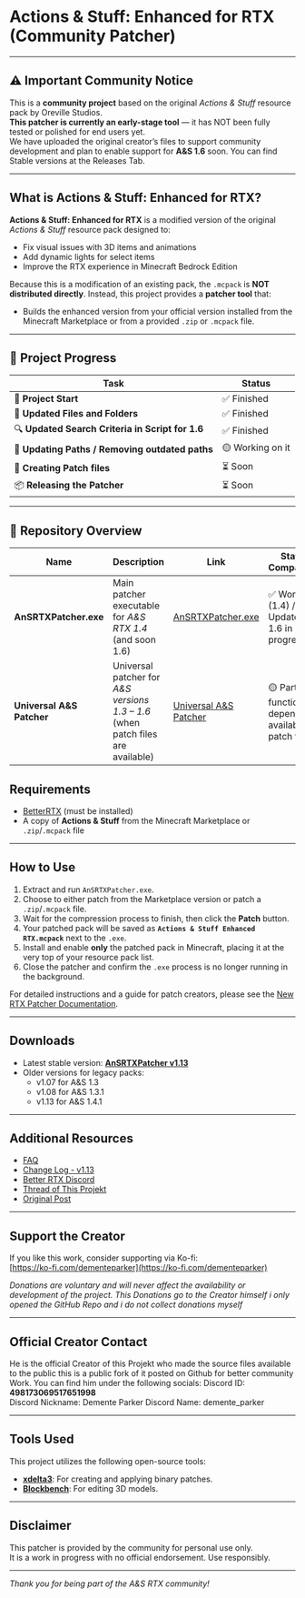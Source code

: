# Actions & Stuff: Enhanced for RTX (Community Patcher)

---

## ⚠️ Important Community Notice

This is a **community project** based on the original *Actions & Stuff* resource pack by Oreville Studios.  
**This patcher is currently an early-stage tool** — it has NOT been fully tested or polished for end users yet.  
We have uploaded the original creator’s files to support community development and plan to enable support for **A&S 1.6** soon.
You can find Stable versions at the Releases Tab.

---

## What is Actions & Stuff: Enhanced for RTX?

**Actions & Stuff: Enhanced for RTX** is a modified version of the original *Actions & Stuff* resource pack designed to:

- Fix visual issues with 3D items and animations  
- Add dynamic lights for select items  
- Improve the RTX experience in Minecraft Bedrock Edition

Because this is a modification of an existing pack, the `.mcpack` is **NOT distributed directly**. Instead, this project provides a **patcher tool** that:

- Builds the enhanced version from your official version installed from the Minecraft Marketplace or from a provided `.zip` or `.mcpack` file.

---
## 🧩 Project Progress

| Task | Status |
|------|--------|
| 🚀 **Project Start** | ✅ Finished |
| 📂 **Updated Files and Folders** | ✅ Finished |
| 🔍 **Updated Search Criteria in Script for 1.6** | ✅ Finished |
| 🧭 **Updating Paths / Removing outdated paths** | 🟡 Working on it |
| 🧱 **Creating Patch files** | ⏳ Soon |
| 📦 **Releasing the Patcher** | ⏳ Soon |
---
## 🔗 Repository Overview

| Name | Description | Link | Status / Compatibility |
|------|--------------|------|-------------------------|
| **AnSRTXPatcher.exe** | Main patcher executable for *A&S RTX 1.4* (and soon 1.6) | [AnSRTXPatcher.exe]([./AnSRTXPatcher.exe](https://github.com/Felix-Chaos/A-S-Minecraft-RTX-Community-Patcher/tree/main/A%26S%20Patcher)) | ✅ Working (1.4) / ⚙️ Update for 1.6 in progress |
| **Universal A&S Patcher** | Universal patcher for *A&S versions 1.3 – 1.6* (when patch files are available) | [Universal A&S Patcher](./Universial%20A&S%20Patcher) | 🟡 Partially functional / depends on available patch files |


## Requirements

- [BetterRTX](https://bedrock.graphics/) (must be installed)
- A copy of **Actions & Stuff** from the Minecraft Marketplace or `.zip`/`.mcpack` file

---

## How to Use

1. Extract and run `AnSRTXPatcher.exe`.  
2. Choose to either patch from the Marketplace version or patch a `.zip`/`.mcpack` file.  
3. Wait for the compression process to finish, then click the **Patch** button.  
4. Your patched pack will be saved as **`Actions & Stuff Enhanced RTX.mcpack`** next to the `.exe`.  
5. Install and enable **only** the patched pack in Minecraft, placing it at the very top of your resource pack list.  
6. Close the patcher and confirm the `.exe` process is no longer running in the background.

For detailed instructions and a guide for patch creators, please see the [New RTX Patcher Documentation](./New%20AnSRTXPatcher/README.md).

---

## Downloads

- Latest stable version: [**AnSRTXPatcher v1.13**](https://gofile.io/d/eXvdte)  
- Older versions for legacy packs:  
  - v1.07 for A&S 1.3  
  - v1.08 for A&S 1.3.1  
  - v1.13 for A&S 1.4.1

---

## Additional Resources

- [FAQ](https://discord.com/channels/691547840463241267/1360688874388455504/1376325634246049792)  
- [Change Log - v1.13](https://discord.com/channels/691547840463241267/1360688874388455504/1384665181715566622)
- [Better RTX Discord](https://discord.gg/5kK4EMRbd3)
- [Thread of This Projekt](https://discord.com/channels/691547840463241267/1360688874388455504)
- [Original Post](https://discord.com/channels/691547840463241267/1360688874388455504/1360688874388455504)

---

## Support the Creator

If you like this work, consider supporting via Ko-fi:  
[https://ko-fi.com/dementeparker](https://ko-fi.com/dementeparker)  

*Donations are voluntary and will never affect the availability or development of the project.*
*This Donations go to the Creator himself i only opened the GitHub Repo and i do not collect donations myself*

---

## Official Creator Contact

He is the official Creator of this Projekt who made the source files available to the public this is a public fork of it posted on Github for better community Work.
You can find him under the following socials:
Discord ID: **498173069517651998**  
Discord Nickname: Demente Parker
Discord Name: demente_parker


---

## Tools Used

This project utilizes the following open-source tools:

-   [**xdelta3**](https://github.com/jmacd/xdelta): For creating and applying binary patches.
-   [**Blockbench**](https://www.blockbench.net/): For editing 3D models.

---

## Disclaimer

This patcher is provided by the community for personal use only.  
It is a work in progress with no official endorsement. Use responsibly.

---

*Thank you for being part of the A&S RTX community!*
